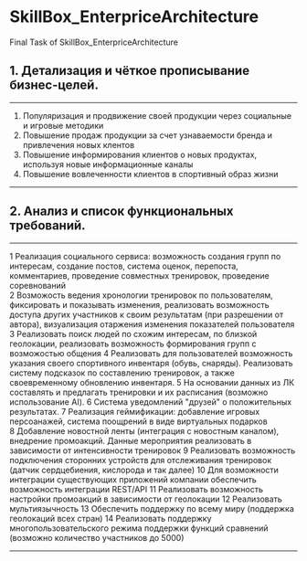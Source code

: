# SkillBox_EnterpriceArchitecture
Final Task of SkillBox_EnterpriceArchitecture

## 1. Детализация и чёткое прописывание бизнес-целей. 

---
1.	Популяризация и продвижение своей продукции через социальные и игровые методики
2.	Повышение продаж продукции за счет узнаваемости бренда и привлечения новых клентов 
3.	Повышение информирования клиентов о новых продуктах, используя новые информационные каналы
4.	Повышение вовлеченности клиентов в спортивный образ жизни  
   
---

## 2. Анализ и список функциональных требований.

---
1	Реализация социального сервиса: возможность создания групп по интересам, создание постов, система оценок, перепоста, комментариев, проведение совместных тренировок, проведение соревнований  
2	Возможость ведения хронологии тренировок по пользователям, фиксировать и показывать изменения, реализовать возможность доступа других участников к своим результатам (при разрешении от автора), визуализация отаржения изменения показателей пользователя
3	Реализовать поиск людей по схожим интересам, по близкой геолокации, реализовать возможность формирования групп с возможостью общения
4	Реализовать для пользователей возможность указания своего спортивного инвентаря (обувь, снаряды).  Реализовать систему подсказок по составлению тренировок, а также своевременному обновлению инвентаря. 
5	На основании данных из ЛК составлять и  предлагать тренировки и их расписания (возможно использование AI). 
6	Система уведомлений "друзей" о положительных результатах.
7	Реализация геймификации: добавление игровых персоанажей, система поощрений в виде виртуальных подарков  
8	Добавление новостной ленты (интеграция с новостным каналом), внедрение промоакций. Данные мероприятия реализовать в зависимости от интенсивности тренировок
9	Реализовать возможность подключения сторонних устройств для отслеживания тренировок (датчик сердцебиения, кислорода и так далее)
10	Для возможности интеграции существующих приложений компании обеспечить возможность интеграции REST/API 
11	Реализовать возможность настройки промоакций в зависимости от геолокации
12	Реализовать мультиязычность
13	Обеспечить поддержку по всему миру (поддержка геолокаций всех стран)
14	Реализовать поддержку многопользовательского режима поддержки функций сравнений (возможно количество участников до 5000)

---



